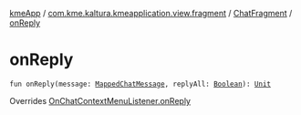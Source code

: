 [kmeApp](../../index.md) / [com.kme.kaltura.kmeapplication.view.fragment](../index.md) / [ChatFragment](index.md) / [onReply](./on-reply.md)

# onReply

`fun onReply(message: `[`MappedChatMessage`](../../com.kme.kaltura.kmeapplication.data/-mapped-chat-message/index.md)`, replyAll: `[`Boolean`](https://kotlinlang.org/api/latest/jvm/stdlib/kotlin/-boolean/index.html)`): `[`Unit`](https://kotlinlang.org/api/latest/jvm/stdlib/kotlin/-unit/index.html)

Overrides [OnChatContextMenuListener.onReply](../../com.kme.kaltura.kmeapplication.view.adapter.viewholder/-on-chat-context-menu-listener/on-reply.md)

